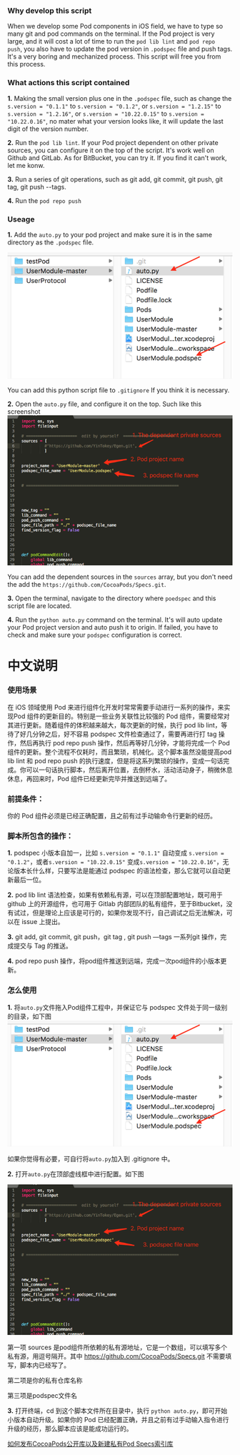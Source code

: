 

### Why develop this script
When we develop some Pod components in iOS field, we have to type so many git and pod commands on the terminal. If the Pod project is very large, and it will cost a lot of time to run the `pod lib lint` and `pod repo push`, you also have to update the pod version in `.podspec` file and push tags. It's a very boring and mechanized process. This script will free you from this process.

### What actions this script contained
**1.** Making the small version plus one in the `.podspec` file, such as change the `s.version = "0.1.1"` to `s.version = "0.1.2"`, or `s.version = "1.2.15"` to `s.version = "1.2.16"`, or `s.version = "10.22.0.15"` to `s.version = "10.22.0.16"`, no mater what your version looks like, it will update the last digit of the version number.


**2.** Run the `pod lib lint`. If your Pod project dependent on other private sources, you can configure it on the top of the script. It's work well on Github and GitLab. As for BitBucket, you can try it. If you find it can't work, let me konw.

**3.** Run a series of git operations, such as git add, git commit, git push, git tag, git push --tags.

**4.** Run the `pod repo push`

### Useage

**1.** Add the `auto.py` to your pod project and make sure it is in the same directory as the `.podspec` file.

![](https://github.com/YinTokey/Blog_Posts/raw/master/pod_auto_script/1.png?raw=true)

You can add this python script file to `.gitignore` If you think it is necessary.

**2.** Open the `auto.py` file, and configure it on the top. Such like this screenshot
![](https://github.com/YinTokey/Blog_Posts/raw/master/pod_auto_script/2.png?raw=true)

You can add the dependent sources in the `sources` array, but you don't need the add the `https://github.com/CocoaPods/Specs.git`.

**3.** Open the terminal, navigate to the directory where `poedspec` and this script file are located.

**4.** Run the `python auto.py` command on the terminal. It's will auto update your Pod project version and auto push it to origin. If failed, you have to check and make sure your `podspec` configuration is correct.


# 中文说明

### 使用场景

在 iOS 领域使用 Pod 来进行组件化开发时常常需要手动进行一系列的操作，来实现Pod 组件的更新目的。特别是一些业务关联性比较强的 Pod 组件，需要经常对其进行更新。随着组件的体积越来越大，每次更新的时候，执行 pod lib lint，等待了好几分钟之后，好不容易 podspec 文件检查通过了，需要再进行打 tag 操作，然后再执行 pod repo push 操作，然后再等好几分钟，才能将完成一个 Pod 组件的更新。整个流程不仅耗时，而且繁琐，机械化。这个脚本虽然没能提高pod lib lint 和 pod repo push 的执行速度，但是将这系列繁琐的操作，变成一句话完成。你可以一句话执行脚本，然后离开位置，去倒杯水，活动活动身子，稍微休息休息，再回来时，Pod 组件已经更新完毕并推送到远端了。

### 前提条件：

你的 Pod 组件必须是已经正确配置，且之前有过手动输命令行更新的经历。

### 脚本所包含的操作：
**1.** podspec 小版本自加一，比如
`s.version = "0.1.1"` 自动变成 `s.version = "0.1.2"`，或者`s.version = "10.22.0.15"` 变成`s.version = "10.22.0.16"`，无论版本长什么样，只要写法是能通过 podspec 的语法检查，那么它就可以自动更新最后一位。

**2.** pod lib lint 语法检查，如果有依赖私有源，可以在顶部配置地址，既可用于github 上的开源组件，也可用于 Gitlab 内部团队的私有组件，至于Bitbucket，没有试过，但是理论上应该是可行的，如果你发现不行，自己调试之后无法解决，可以在 issue 上提出。

**3.** git add, git commit, git push，git tag , git push —tags 一系列git 操作，完成提交与 Tag 的推送。

**4.** pod repo push 操作，将pod组件推送到远端，完成一次pod组件的小版本更新。

### 怎么使用

**1.** 将`auto.py`文件拖入Pod组件工程中，并保证它与 podspec 文件处于同一级别的目录，如下图
![](https://github.com/YinTokey/Blog_Posts/blob/master/pod_auto_script/1.png?raw=true)

如果你觉得有必要，可自行将`auto.py`加入到 .gitignore 中。

**2.** 打开`auto.py`在顶部虚线框中进行配置。如下图

![](https://github.com/YinTokey/Blog_Posts/blob/master/pod_auto_script/2.png?raw=true)

第一项 sources 是pod组件所依赖的私有源地址，它是一个数组，可以填写多个私有源，用逗号隔开。其中 https://github.com/CocoaPods/Specs.git 不需要填写，脚本内已经写了。

第二项是你的私有仓库名称

第三项是podspec文件名

**3.** 打开终端，cd 到这个脚本文件所在目录中，执行 `python auto.py`，即可开始小版本自动升级。如果你的 Pod 已经配置正确，并且之前有过手动输入指令进行升级的经历，那么脚本应该是能成功运行的。

[如何发布CocoaPods公开库以及新建私有Pod Specs索引库](https://lele8446.top/2016/06/06/%E5%A6%82%E4%BD%95%E5%8F%91%E5%B8%83CocoaPods%E5%85%AC%E5%BC%80%E5%BA%93%E4%BB%A5%E5%8F%8A%E6%96%B0%E5%BB%BA%E7%A7%81%E6%9C%89Pod%20Specs%E7%B4%A2%E5%BC%95%E5%BA%93/)
